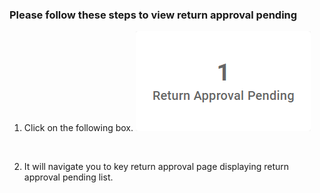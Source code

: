 ### Please follow these steps to view return approval pending
1. Click on the following box.
![box](../../../../assets/file/documentation/dashboard/images/return_approval_pending.png)
</br>

2. It will navigate you to key return approval page displaying return approval pending list.